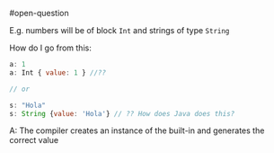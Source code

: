 #open-question 

E.g. numbers will be of block `Int` and strings of type `String`


How do I go from this: 

```javascript
a: 1
a: Int { value: 1 } //??

// or 

s: "Hola"
s: String {value: 'Hola'} // ?? How does Java does this? 
```

A: The compiler creates an instance of the built-in and generates the correct value